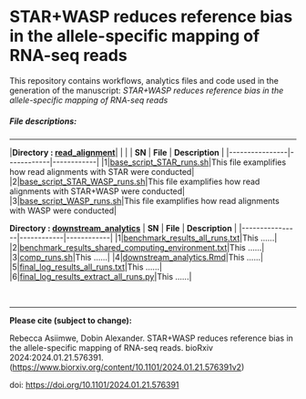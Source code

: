 # STAR+WASP reduces reference bias in the allele-specific mapping of RNA-seq reads
This repository contains workflows, analytics files and code used in the generation of the manuscript: *STAR+WASP reduces reference bias in the allele-specific mapping of RNA-seq reads*  
<!--- &nbsp; --->
##### File descriptions:
-------------------------

|**Directory : [read_alignment](https://github.com/rasiimwe/STAR-WASP-reduces-reference-bias-in-the-allele-specific-mapping-of-RNA-seq-reads/tree/main/read_alignment)**| | |
| **SN** | **File**   | **Description** |
|----------------|------------|------------|
|1|[base_script_STAR_runs.sh](https://github.com/rasiimwe/STAR-WASP-reduces-reference-bias-in-the-allele-specific-mapping-of-RNA-seq-reads/blob/main/read_alignment/base_script_STAR_runs.sh)|This file examplifies how read alignments with STAR were conducted|
|2|[base_script_STAR_WASP_runs.sh](https://github.com/rasiimwe/STAR-WASP-reduces-reference-bias-in-the-allele-specific-mapping-of-RNA-seq-reads/blob/main/read_alignment/base_script_STAR_WASP_runs.sh)|This file examplifies how read alignments with STAR+WASP were conducted|
|3|[base_script_WASP_runs.sh](https://github.com/rasiimwe/STAR-WASP-reduces-reference-bias-in-the-allele-specific-mapping-of-RNA-seq-reads/blob/main/read_alignment/base_script_WASP_runs.sh)|This file examplifies how read alignments with WASP were conducted|

**Directory : [downstream_analytics](https://github.com/rasiimwe/STAR-WASP-reduces-reference-bias-in-the-allele-specific-mapping-of-RNA-seq-reads/tree/main/downstream_analytics)**
| **SN** | **File**   | **Description** |
|----------------|------------|------------|
|1|[benchmark_results_all_runs.txt](https://github.com/rasiimwe/STAR-WASP-reduces-reference-bias-in-the-allele-specific-mapping-of-RNA-seq-reads/blob/main/downstream_analytics/benchmark_results_all_runs.txt)|This ......|
|2|[benchmark_results_shared_computing_environment.txt](https://github.com/rasiimwe/STAR-WASP-reduces-reference-bias-in-the-allele-specific-mapping-of-RNA-seq-reads/blob/main/downstream_analytics/benchmark_results_shared_computing_environment.txt)|This ......|
|3|[comp_runs.sh](https://github.com/rasiimwe/STAR-WASP-reduces-reference-bias-in-the-allele-specific-mapping-of-RNA-seq-reads/blob/main/downstream_analytics/comp_runs.sh)|This ......|
|4|[downstream_analytics.Rmd](https://github.com/rasiimwe/STAR-WASP-reduces-reference-bias-in-the-allele-specific-mapping-of-RNA-seq-reads/blob/main/downstream_analytics/downstream_analytics.Rmd)|This ......|
|5|[final_log_results_all_runs.txt](https://github.com/rasiimwe/STAR-WASP-reduces-reference-bias-in-the-allele-specific-mapping-of-RNA-seq-reads/blob/main/downstream_analytics/final_log_results_all_runs.txt)|This ......|
|6|[final_log_results_extract_all_runs.py](https://github.com/rasiimwe/STAR-WASP-reduces-reference-bias-in-the-allele-specific-mapping-of-RNA-seq-reads/blob/main/downstream_analytics/final_log_results_extract_all_runs.py)|This ......|


<!--- --->

&nbsp;
&nbsp;

-------------------------
**Please cite (subject to change):**

Rebecca Asiimwe, Dobin Alexander. STAR+WASP reduces reference bias in the allele-specific mapping of RNA-seq reads. bioRxiv 2024:2024.01.21.576391. (https://www.biorxiv.org/content/10.1101/2024.01.21.576391v2)

doi: https://doi.org/10.1101/2024.01.21.576391
